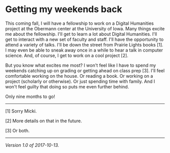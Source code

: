 Getting my weekends back
========================

This coming fall, I will have a fellowship to work on a Digital Humanities
project at the Obermann center at the University of Iowa.  Many things
excite me about the fellowship.  I'll get to learn a lot about Digital
Humanities.  I'll get to interact with a new set of faculty and staff.
I'll have the opportunity to attend a variety of talks.  I'll be down
the street from Prairie Lights books [1].  I may even be able to sneak
away once in a while to hear a talk in computer science.  And, of course,
I get to work on a cool project [2].

But you know what excites me most?  I won't feel like I have to spend
my weekends catching up on grading or getting ahead on class prep [3].
I'll feel comfortable working on the house.  Or reading a book.  Or
working on a project (scholarly or otherwise).  Or just spending time
with family.  And I won't feel guilty that doing so puts me even further
behind.

Only nine months to go!

---

[1] Sorry Micki.

[2] More details on that in the future.

[3] Or both.

---

*Version 1.0 of 2017-10-13.*
